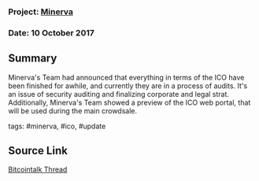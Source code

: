 ### Project: [Minerva](../projects/minerva.md)
### Date: 10 October 2017
## Summary
  
Minerva's Team had announced that everything in terms of the ICO have been finished for awhile, and currently they are in a process of audits.
It's an issue of security auditing and finalizing corporate and legal strat. Additionally, Minerva's Team showed a preview of the ICO web portal, that will be used during the main crowdsale.
  
tags: #minerva, #ico, #update
## Source Link
[Bitcointalk Thread](https://bitcointalk.org/index.php?topic=2072362.msg22807996#msg22807996)
